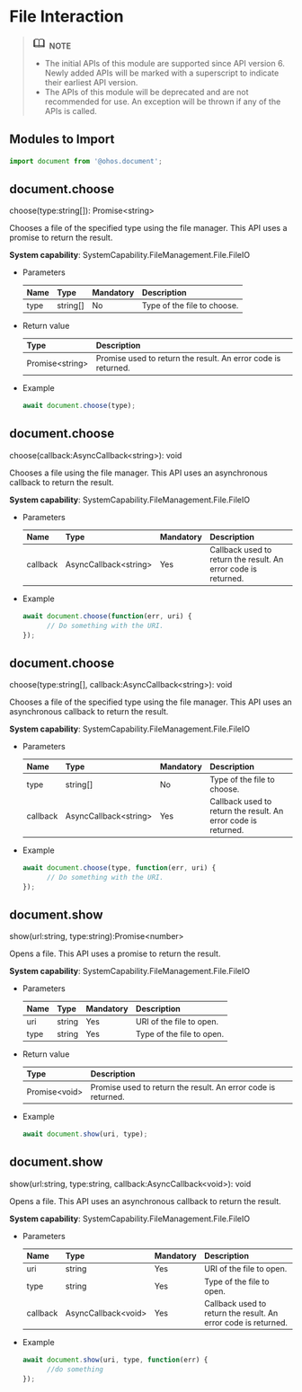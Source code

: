 # File Interaction

> ![icon-note.gif](public_sys-resources/icon-note.gif) **NOTE**<br>
> - The initial APIs of this module are supported since API version 6. Newly added APIs will be marked with a superscript to indicate their earliest API version.
> - The APIs of this module will be deprecated and are not recommended for use. An exception will be thrown if any of the APIs is called.
## Modules to Import

```js
import document from '@ohos.document';
```

## document.choose

choose(type:string[]): Promise&lt;string&gt;

Chooses a file of the specified type using the file manager. This API uses a promise to return the result.

**System capability**: SystemCapability.FileManagement.File.FileIO

- Parameters

  | Name| Type | Mandatory | Description                        |
  | ------ | ------ | ---- | ---------------------------- |
  | type   | string[] | No | Type of the file to choose. |

- Return value

  | Type | Description |
  | --------------------- | -------------- |
  | Promise&lt;string&gt; | Promise used to return the result. An error code is returned. |

- Example

  ```js
  await document.choose(type);
  ```
## document.choose

choose(callback:AsyncCallback&lt;string&gt;): void

Chooses a file using the file manager. This API uses an asynchronous callback to return the result.

**System capability**: SystemCapability.FileManagement.File.FileIO

- Parameters

  | Name  | Type | Mandatory | Description |
  | -------- | --------------------------- | ---- | ---------------------------- |
  | callback | AsyncCallback&lt;string&gt; | Yes  | Callback used to return the result. An error code is returned. |

- Example

  ```js
  await document.choose(function(err, uri) {
        // Do something with the URI. 
  });
  ```
## document.choose

choose(type:string[], callback:AsyncCallback&lt;string&gt;): void

Chooses a file of the specified type using the file manager. This API uses an asynchronous callback to return the result.

**System capability**: SystemCapability.FileManagement.File.FileIO

- Parameters

  | Name  | Type | Mandatory | Description |
  | -------- | --------------------------- | ---- | ---------------------------- |
  | type     | string[]                      | No | Type of the file to choose. |
  | callback | AsyncCallback&lt;string&gt; | Yes | Callback used to return the result. An error code is returned. |

- Example

  ```js
  await document.choose(type, function(err, uri) {
        // Do something with the URI. 
  });
  ```

## document.show

show(url:string, type:string):Promise&lt;number&gt;

Opens a file. This API uses a promise to return the result.

**System capability**: SystemCapability.FileManagement.File.FileIO

- Parameters

  | Name | Type | Mandatory | Description |
  | ---- | ------ | ---- | ---------------------------- |
  | uri | string | Yes | URI of the file to open. |
  | type | string | Yes | Type of the file to open. |

- Return value

  | Type | Description |
  | --------------------- | ------------ |
  | Promise&lt;void&gt; | Promise used to return the result. An error code is returned. |

- Example

  ```js
  await document.show(uri, type);
  ```

## document.show

show(url:string, type:string, callback:AsyncCallback&lt;void&gt;): void

Opens a file. This API uses an asynchronous callback to return the result.

**System capability**: SystemCapability.FileManagement.File.FileIO

- Parameters

  | Name  | Type | Mandatory | Description |
  | -------- | --------------------------- | ---- | ---------------------------- |
  | uri | string | Yes | URI of the file to open. |
  | type | string | Yes | Type of the file to open. |
  | callback | AsyncCallback&lt;void&gt; | Yes | Callback used to return the result. An error code is returned. |

- Example

  ```js
  await document.show(uri, type, function(err) {
        //do something
  });
  ```